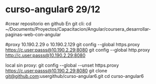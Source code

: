 # curso-angular6 29/12
#crear repositorio en github
En git cli:
cd  ~/Documents/Proyectos/Capacitacion/Angular/coursera_desarrollar-paginas-web-con-angular 

#proxy 10.190.2.29 o 10.190.2.129
git config --global https.proxy https://c.user:passs@10.190.2.29:8080
git config --global http.proxy http://c.user:passs@10.190.2.29:8080


local sin proxy:
git config --global --unset https.proxy https://c.user:passs@10.190.2.29:8080
git clone git@github.com:usergithub/curso-angular6.git
cd curso-angular6 
